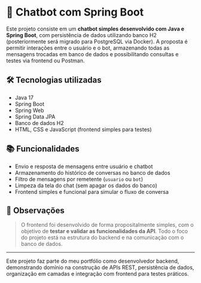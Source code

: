# 🤖 Chatbot com Spring Boot

Este projeto consiste em um **chatbot simples desenvolvido com Java e Spring Boot**, com persistência de dados utilizando banco H2 (posteriormente será migrado para PostgreSQL via Docker). A proposta é permitir interações entre o usuário e o bot, armazenando todas as mensagens trocadas em banco de dados e possibilitando consultas e testes via frontend ou Postman.

## 🛠 Tecnologias utilizadas

- Java 17
- Spring Boot
- Spring Web
- Spring Data JPA
- Banco de dados H2 
- HTML, CSS e JavaScript (frontend simples para testes)

## 📚 Funcionalidades

- Envio e resposta de mensagens entre usuário e chatbot
- Armazenamento do histórico de conversas no banco de dados
- Filtro de mensagens por remetente (`usuario` ou `bot`)
- Limpeza da tela do chat (sem apagar os dados do banco)
- Frontend simples e funcional para simular o fluxo de conversa

## 💬 Observações

> O frontend foi desenvolvido de forma propositalmente simples, com o objetivo de **testar e validar as funcionalidades da API**. Todo o foco do projeto está na estrutura do backend e na comunicação com o banco de dados.

---

Este projeto faz parte do meu portfólio como desenvolvedor backend, demonstrando domínio na construção de APIs REST, persistência de dados, organização em camadas e integração com frontend para testes práticos.
